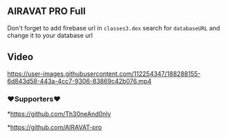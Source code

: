 ## AIRAVAT PRO Full

Don't forget to add firebase url in ```classes3.dex``` search for ```databaseURL``` and change it to your database url
## Video 
https://user-images.githubusercontent.com/112254347/188288155-6d843d58-443a-4cc7-9306-83869c42b076.mp4


### ❤️Supporters❤️
*https://github.com/Th30neAnd0nly

*https://github.com/AIRAVAT-pro
